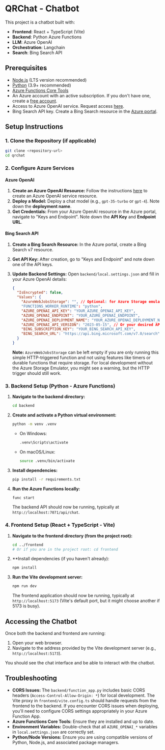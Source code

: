 # QRChat - Chatbot

This project is a chatbot built with:
- **Frontend**: React + TypeScript (Vite)
- **Backend**: Python Azure Functions
- **LLM**: Azure OpenAI
- **Orchestration**: Langchain
- **Search**: Bing Search API

## Prerequisites

- [Node.js](https://nodejs.org/) (LTS version recommended)
- [Python](https://www.python.org/downloads/) (3.9+ recommended)
- [Azure Functions Core Tools](https://learn.microsoft.com/en-us/azure/azure-functions/functions-run-local)
- An Azure account with an active subscription. If you don't have one, create a [free account](https://azure.microsoft.com/free/?WT.mc_id=A261C142F).
- Access to Azure OpenAI service. Request access [here](https://aka.ms/oai/access).
- Bing Search API key. Create a Bing Search resource in the [Azure portal](https://portal.azure.com/).

## Setup Instructions

### 1. Clone the Repository (if applicable)

```bash
git clone <repository-url>
cd qrchat
```

### 2. Configure Azure Services

#### Azure OpenAI

1.  **Create an Azure OpenAI Resource:**
    Follow the instructions [here](https://learn.microsoft.com/en-us/azure/ai-services/openai/how-to/create-resource?pivots=web-portal) to create an Azure OpenAI service resource.
2.  **Deploy a Model:**
    Deploy a chat model (e.g., `gpt-35-turbo` or `gpt-4`). Note down the **deployment name**.
3.  **Get Credentials:**
    From your Azure OpenAI resource in the Azure portal, navigate to "Keys and Endpoint". Note down the **API Key** and **Endpoint URL**.
    
#### Bing Search API

1.  **Create a Bing Search Resource:**
    In the Azure portal, create a Bing Search v7 resource.
2.  **Get API Key:**
    After creation, go to "Keys and Endpoint" and note down one of the API keys.
4.  **Update Backend Settings:**
    Open `backend/local.settings.json` and fill in your Azure OpenAI details:

    ```json
    {
      "IsEncrypted": false,
      "Values": {
        "AzureWebJobsStorage": "", // Optional: for Azure Storage emulator or actual storage account if needed by other functions
        "FUNCTIONS_WORKER_RUNTIME": "python",
        "AZURE_OPENAI_API_KEY": "YOUR_AZURE_OPENAI_API_KEY",
        "AZURE_OPENAI_ENDPOINT": "YOUR_AZURE_OPENAI_ENDPOINT",
        "AZURE_OPENAI_DEPLOYMENT_NAME": "YOUR_AZURE_OPENAI_DEPLOYMENT_NAME",
        "AZURE_OPENAI_API_VERSION": "2023-05-15", // Or your desired API version
        "BING_SUBSCRIPTION_KEY": "YOUR_BING_SEARCH_API_KEY",
        "BING_SEARCH_URL": "https://api.bing.microsoft.com/v7.0/search" // Default Bing Search API URL
      }
    }
    ```
    **Note:** `AzureWebJobsStorage` can be left empty if you are only running this simple HTTP-triggered function and not using features like timers or durable functions that require storage. For local development without the Azure Storage Emulator, you might see a warning, but the HTTP trigger should still work.

### 3. Backend Setup (Python - Azure Functions)

1.  **Navigate to the backend directory:**
    ```bash
    cd backend
    ```
2.  **Create and activate a Python virtual environment:**
    ```bash
    python -m venv .venv
    ```
    *   On Windows:
        ```bash
        .venv\Scripts\activate
        ```
    *   On macOS/Linux:
        ```bash
        source .venv/bin/activate
        ```
3.  **Install dependencies:**
    ```bash
    pip install -r requirements.txt
    ```
4.  **Run the Azure Functions locally:**
    ```bash
    func start
    ```
    The backend API should now be running, typically at `http://localhost:7071/api/chat`.

### 4. Frontend Setup (React + TypeScript - Vite)

1.  **Navigate to the frontend directory (from the project root):**
    ```bash
    cd ../frontend 
    # Or if you are in the project root: cd frontend
    ```
2.  **Install dependencies (if you haven't already):
    ```bash
    npm install
    ```
3.  **Run the Vite development server:**
    ```bash
    npm run dev
    ```
    The frontend application should now be running, typically at `http://localhost:5173` (Vite's default port, but it might choose another if 5173 is busy).

## Accessing the Chatbot

Once both the backend and frontend are running:

1.  Open your web browser.
2.  Navigate to the address provided by the Vite development server (e.g., `http://localhost:5173`).

You should see the chat interface and be able to interact with the chatbot.

## Troubleshooting

-   **CORS Issues:** The `backend/function_app.py` includes basic CORS headers (`Access-Control-Allow-Origin: *`) for local development. The Vite proxy in `frontend/vite.config.ts` should handle requests from the frontend to the backend. If you encounter CORS issues when deploying, you'll need to configure CORS settings appropriately in your Azure Function App.
-   **Azure Functions Core Tools:** Ensure they are installed and up to date.
-   **Environment Variables:** Double-check that all `AZURE_OPENAI_*` variables in `local.settings.json` are correctly set.
-   **Python/Node Versions:** Ensure you are using compatible versions of Python, Node.js, and associated package managers.
